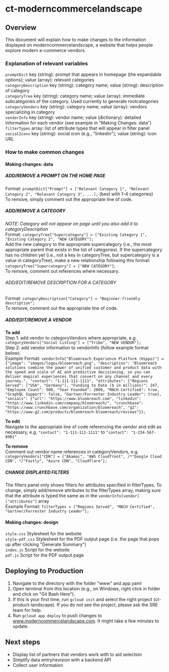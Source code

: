 # ct-moderncommercelandscape

##  Overview
This document will explain how to make changes to the information displayed on moderncommercelandscape, a website that helps people explore modern e-commerce vendors.

### Explanation of relevant variables
`promptDict` key (string): prompt that appears in homepage (the expandable options); value (array): relevant categories\
`categoryDescription` key (string): category name; value (string): description of category\
`categoryTree` key (string): category name; value (array): immediate subcategories of the category. Used currently to generate rootcategories \
`categoryVendors` key (string): category name; value (array): vendors specializing in category\
`vendorInfo` key (string): vendor name; value (dictionary): detailed information for each vendor (see example in "Making Changes: data")  \
`filterTypes` array: list of attribute types that will appear in filter panel\
`socialIcons` key (string): social icon (e.g., "linkedin"); value (string): icon URL

### How to make common changes

#### Making changes: data

##### ADD/REMOVE A PROMPT ON THE HOME PAGE
Format: `promptDict["Prompt"] = ["Relevant Category 1", "Relevant Category 2", "Relevant Category 3", ...];` (best with 1-4 categories)\
To remove, simply comment out the appropriate line of code.

##### ADD/REMOVE A CATEGORY
*NOTE: Category will not appear on page until you also add it to categoryDescription*\
Format: `categoryTree["Supercategory"] = ["Existing Category 1", "Existing Category 2", "NEW CATEGORY"];`\
Add the new category to the appropriate supercategory (i.e., the most appropriate parent that exists in the list of categories). If the supercategory has no children yet (i.e., not a key in categoryTree, but supercategory is a value in categoryTree), make a new relationship following this format: `categoryTree["Supercategory"] = ["NEW CATEGORY"]`;\
To remove, comment out references where necessary.

###### ADD/EDIT/REMOVE DESCRIPTION FOR A CATEGORY
Format: `categoryDescription["Category"] = "Beginner-friendly description";`\
To remove, comment out the appropriate line of code.

##### ADD/EDIT/REMOVE A VENDOR
**To add**\
Step 1: add vendor to categoryVendors where appropriate, e.g. `categoryVendors["Social Listing"] = ["Tribe", "NEW VENDOR"];`\
Step 2: add vendor information to vendorInfo (follow example format below).\
Example Format: `vendorInfo["Bloomreach Experience Platform (Hippo)"] = {"image": "images/logos/bloomreach.png", "description": "Bloomreach solutions combine the power of unified customer and product data with the speed and scale of AI and predictive decisioning, so you can deliver magical experiences that convert on any channel and every journey.", "contact": "1-111-111-1111", "attributes": {"Regions Served": ["USA", "Germany"], "Funding to Date ($ in millions)": 247, "Employee Count": 500, "Year Founded": 2009, "MACH Certified": true, "GraphQL Support": false, "Gartner/Forrester Industry Leader": true}, "socials": {"url": "https://www.bloomreach.com", "linkedin": "https://www.linkedin.com/company/bloomreach/", "crunchbase": "https://www.crunchbase.com/organization/bloomreach", "g2": "https://www.g2.com/products/bloomreach-bloomreach/reviews"}};`

**To edit**\
Navigate to the appropriate line of code referencing the vendor and edit as necessary, e.g. `"contact": "1-111-111-1111"` to `"contact": "1-234-567-8901"`

**To remove**\
Comment out vendor name references in categoryVendors, e.g. `categoryVendors["CDN"] = ["Akamai", "AWS Cloudfront", /*"Google Cloud CDN", */"Fastly", "Azure CDN", "Cloudflare"];`

##### CHANGE DISPLAYED FILTERS
The filters panel only shows filters for attributes specified in filterTypes. To change, simply add/remove attributes to the filterTypes array, making sure that the attribute is typed the same as in the `vendorInfo[vendor]["attributes"]` array\
Example Format: `filterTypes = ["Regions Served", "MACH Certified", "Gartner/Forrester Industry Leader"];`

#### Making changes: design
`style.css` Stylesheet for the website\
`style-pdf.css` Stylesheet for the PDF output page (i.e. the page that pops up after clicking "Generate Summary")\
`index.js` Script for the website\
`pdf.js` Script for the PDF output page

## Deploying to Production
1. Navigate to the directory with the folder "www" and app.yaml
3. Open terminal from this location (e.g., on Windows, right click in folder and click on "Git Bash Here").
2. If this is your first time, run `gcloud init` and select the right project (ct-product-landscape). If you do not see the project, please ask the SRE team for help.
3. Run `gcloud app deploy` to push changes to www.moderncommercelandscape.com. It might take a few minutes to update.

## Next steps
- Display list of partners that vendors work with to aid selection
- Simplify data entry/revision with a backend API
- Collect user information
